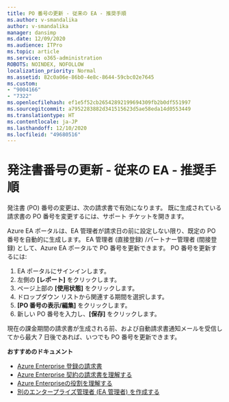 ```yaml
---
title: PO 番号の更新 - 従来の EA - 推奨手順
ms.author: v-smandalika
author: v-smandalika
manager: dansimp
ms.date: 12/09/2020
ms.audience: ITPro
ms.topic: article
ms.service: o365-administration
ROBOTS: NOINDEX, NOFOLLOW
localization_priority: Normal
ms.assetid: 82c0a06e-86b0-4e8c-8644-59cbc02e7645
ms.custom:
- "9004166"
- "7322"
ms.openlocfilehash: ef1e5f52cb26542892199694309fb2b0df551997
ms.sourcegitcommit: a7952283882d341515623d5ae58eda14d0553449
ms.translationtype: HT
ms.contentlocale: ja-JP
ms.lasthandoff: 12/10/2020
ms.locfileid: "49680516"
---
```

# <a name="update-purchase-order-number---legacy-ea---recommended-steps"></a>発注書番号の更新 - 従来の EA - 推奨手順

発注書 (PO) 番号の変更は、次の請求書で有効になります。 既に生成されている請求書の PO 番号を変更するには、サポート チケットを開きます。 

Azure EA ポータルは、EA 管理者が請求日の前に設定しない限り、既定の PO 番号を自動的に生成します。 EA 管理者 (直接登録) /パートナー管理者 (間接登録) として、Azure EA ポータルで PO 番号を更新できます。 PO 番号を更新するには:

1. EA ポータルにサインインします。
2. 左側の **[レポート]** をクリックします。
3. ページ上部の **[使用状態]** をクリックします。
4. ドロップダウン リストから関連する期間を選択します。
5. **[PO 番号の表示/編集]** をクリックします。
6. 新しい PO 番号を入力し、**[保存]** をクリックします。

現在の課金期間の請求書が生成される前、および自動請求書通知メールを受信して​​から最大 7 日後であれば、いつでも PO 番号を更新できます。 

**おすすめのドキュメント**

- [Azure Enterprise 登録の請求書](https://docs.microsoft.com/azure/cost-management-billing/manage/ea-portal-enrollment-invoices) 
- [Azure Enterprise 契約の請求書を理解する](https://docs.microsoft.com/azure/cost-management-billing/understand/review-enterprise-agreement-bill)  
- [Azure Enterpriseの役割を理解する](https://docs.microsoft.com/azure/cost-management-billing/manage/understand-ea-roles#add-a-new-enterprise-administrator) 
- [別のエンタープライズ管理者 (EA 管理者) を作成する](https://docs.microsoft.com/azure/cost-management-billing/manage/ea-portal-administration#create-another-enterprise-administrator)
